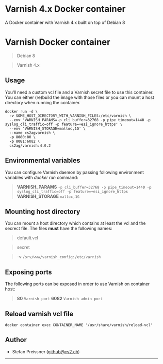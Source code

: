 # Varnish 4.x Docker container
A Docker container with Varnish 4.x built on top of Debian 8

# Varnish Docker container

> Debian 8

> Varnish 4.x

## Usage

You'll need a custom vcl file and a Varnish secret file to use this container. You can either (re)build the image with those files or you can mount a host directory when running the container.


```
docker run -d \
  -v SOME_HOST_DIRECTORY_WITH_VARNISH_FILES:/etc/varnish \
  --env 'VARNISH_PARAMS=-p cli_buffer=32768 -p pipe_timeout=1440 -p syslog_cli_traffic=off -p feature=+esi_ignore_https' \
  --env 'VARNISH_STORAGE=malloc,1G' \
  --name cs2agvarnish \
  -p 8080:80 \
  -p 8081:6082 \
  cs2ag/varnish:4.0.2
```

## Environmental variables

You can configure Varnish daemon by passing following environment variables with _docker run_ command:

> **VARNISH_PARAMS** `-p cli_buffer=32768 -p pipe_timeout=1440 -p syslog_cli_traffic=off -p feature=+esi_ignore_https`  
> **VARNISH_STORAGE** `malloc,1G`  

## Mounting host directory

You can mount a host directory which contains at least the vcl and the secrect file. The files **must** have the following names:

> default.vcl

> secret

> -v `/srv/www/varnish_config:/etc/varnish`

## Exposing ports

The following ports can be exposed in order to use Varnish on container host:

> **80** `Varnish port`
> **6082** `Varnish admin port`

## Reload varnish vcl file

```
docker container exec CONTAINER_NAME '/usr/share/varnish/reload-vcl'
```


## Author

* Stefan Preissner (<github@cs2.ch>)  

---
